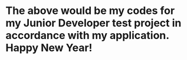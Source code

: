 # The above would be my codes for my Junior Developer test project in accordance with my application. Happy New Year!
